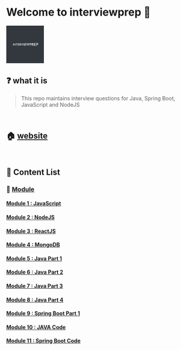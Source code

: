 # Welcome to interviewprep 🚀

<img src="./assets/interviewprep0.png" width="100" height="100">
<!--- 
![inteviewprep0](./assets/interviewprep0.png =20x20)
![inteviewprep1](./assets/interviewprep1.png)
![inteviewprep2](./assets/interviewprep2.png)-->

## ❓ what it is

> This repo maintains interview questions for Java, Spring Boot, JavaScript and NodeJS

<br>

## 🏠 [website](https://jcoding09.github.io)

<!---
## 🚀 [PDF Version of Complete Notes (Testing Phase) ](./dist/lectures.pdf)
-->
<br>

## 📝 Content List

### 📌 <ins>Module <ins>

#### [Module 1 : JavaScript](./module/module0001/lecture-001.md)

#### [Module 2 : NodeJS](./module/module0002/lecture-001.md)

#### [Module 3 : ReactJS](./module/module0003/lecture-001.md)

#### [Module 4 : MongoDB](./module/module0004/lecture-001.md)

#### [Module 5 : Java Part 1](./module/module0005/lecture-001.md)

#### [Module 6 : Java Part 2](./module001/module0000/lecture-001.md)

#### [Module 7 : Java Part 3](./module001/module0000/lecture-003.md)

#### [Module 8 : Java Part 4](./module001/module0000/lecture-004.md)

#### [Module 9 : Spring Boot Part 1](./module001/module0000/lecture-002.md)

#### [Module 10 : JAVA Code](./module002/module0000/lecture-001.md)

#### [Module 11 : Spring Boot Code](./module002/module0000/lecture-002.md)
